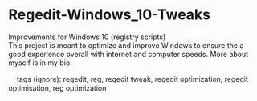 # Regedit-Windows_10-Tweaks
Improvements for Windows 10 (registry scripts)  
This project is meant to optimize and improve Windows to ensure the a good experience overall with internet and computer speeds. More about myself is in my bio.

   ㅤ tags (ignore): regedit, reg, regedit tweak, regedit optimization, regedit optimisation, reg optimization
